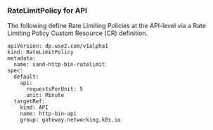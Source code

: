 ### RateLimitPolicy for API

The following define Rate Limiting Policies at the API-level via a Rate Limiting Policy Custom Resource (CR) definition.

```
apiVersion: dp.wso2.com/v1alpha1
kind: RateLimitPolicy
metadata:
  name: sand-http-bin-ratelimit
spec:
  default:
    api:
      requestsPerUnit: 5
      unit: Minute
  targetRef:
    kind: API
    name: http-bin-api
    group: gateway.networking.k8s.io
```